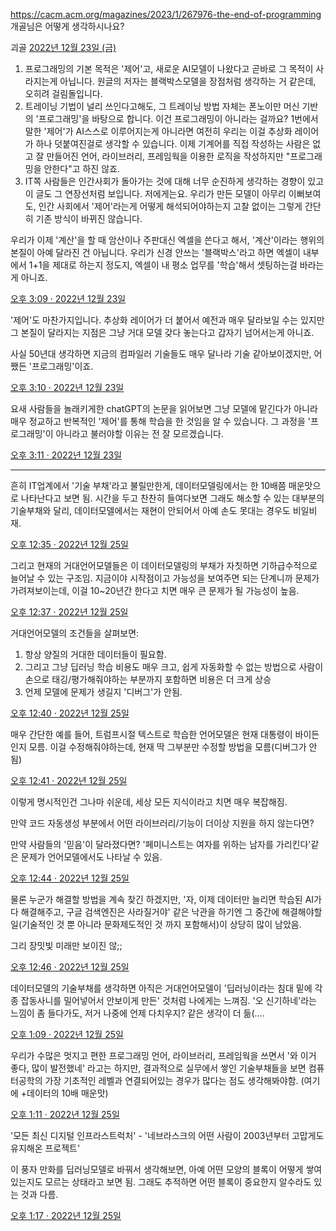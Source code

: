 https://cacm.acm.org/magazines/2023/1/267976-the-end-of-programming 개골님은 어떻게 생각하시나요?

괴골
[2022년 12월 23일 (금)](https://ask.fm/cfr0g/answers/172273335786)

1. 프로그래밍의 기본 목적은 '제어'고, 새로운 AI모델이 나왔다고 곧바로 그 목적이 사라지는게 아닙니다. 원글의 저자는 블랙박스모델을 장점처럼 생각하는 거 같은데, 오히려 걸림돌입니다.
2. 트레이닝 기법이 널리 쓰인다고해도, 그 트레이닝 방법 자체는 폰노이만 머신 기반의 '프로그래밍'을 바탕으로 합니다. 이건 프로그래밍이 아니라는 걸까요? 1번에서 말한 '제어'가 AI스스로 이루어지는게 아니라면 여전히 우리는 이걸 추상화 레이어가 하나 덧붙여진걸로 생각할 수 있습니다. 이제 기계어를 직접 작성하는 사람은 없고 잘 만들어진 언어, 라이브러리, 프레임웍을 이용한 로직을 작성하지만 "프로그래밍을 안한다"고 하진 않죠.
3. IT쪽 사람들은 인간사회가 돌아가는 것에 대해 너무 순진하게 생각하는 경향이 있고 이 글도 그 연장선처럼 보입니다. 저에게는요. 우리가 만든 모델이 아무리 이뻐보여도, 인간 사회에서 '제어'라는게 어떻게 해석되어야하는지 고찰 없이는 그렇게 간단히 기존 방식이 바뀌진 않습니다.


우리가 이제 '계산'을 할 때 암산이나 주판대신 엑셀을 쓴다고 해서, '계산'이라는 행위의 본질이 아예 달라진 건 아닙니다. 우리가 신경 안쓰는 '블랙박스'라고 하면 엑셀이 내부에서 1+1을 제대로 하는지 정도지, 엑셀이 내 평소 업무를 '학습'해서 셋팅하는걸 바라는게 아니죠.

[오후 3:09 · 2022년 12월 23일](https://twitter.com/cfr0g/status/1606169995389456384)

'제어'도 마찬가지입니다. 추상화 레이어가 더 붙어서 예전과 매우 달라보일 수는 있지만 그 본질이 달라지는 지점은 그냥 거대 모델 갖다 놓는다고 갑자기 넘어서는게 아니죠.

사실 50년대 생각하면 지금의 컴파일러 기술들도 매우 달나라 기술 같아보이겠지만, 어쨌든 '프로그래밍'이죠.

[오후 3:10 · 2022년 12월 23일](https://twitter.com/cfr0g/status/1606170438324756481)

요새 사람들을 놀래키게한 chatGPT의 논문을 읽어보면 그냥 모델에 맡긴다가 아니라 매우 정교하고 반복적인 '제어'를 통해 학습을 한 것임을 알 수 있습니다. 그 과정을 '프로그래밍'이 아니라고 불러야할 이유는 전 잘 모르겠습니다.

[오후 3:11 · 2022년 12월 23일](https://twitter.com/cfr0g/status/1606170652083310592)

<hr>

흔히 IT업계에서 '기술 부채'라고 불릴만한게, 데이터모델링에서는 한 10배쯤 매운맛으로 나타난다고 보면 됨. 시간을 두고 찬찬히 들여다보면 그래도 해소할 수 있는 대부분의 기술부채와 달리, 데이터모델에서는 재현이 안되어서 아예 손도 못대는 경우도 비일비재.

[오후 12:35 · 2022년 12월 25일](https://twitter.com/cfr0g/status/1606856244102561792)

그리고 현재의 거대언어모델들은 이 데이터모델링의 부채가 자칫하면 기하급수적으로 늘어날 수 있는 구조임. 지금이야 시작점이고 가능성을 보여주면 되는 단계니까 문제가 가려져보이는데, 이걸 10~20년간 한다고 치면 매우 큰 문제가 될 가능성이 높음.

[오후 12:37 · 2022년 12월 25일](https://twitter.com/cfr0g/status/1606856603608961024)

거대언어모델의 조건들을 살펴보면:

1. 항상 양질의 거대한 데이터들이 필요함.
2. 그리고 그냥 딥러닝 학습 비용도 매우 크고, 쉽게 자동화할 수 없는 방법으로 사람이 손으로 태깅/평가해줘야하는 부분까지 포함하면 비용은 더 크게 상승
3. 언제 모델에 문제가 생길지 '디버그'가 안됨.

[오후 12:40 · 2022년 12월 25일](https://twitter.com/cfr0g/status/1606857280993234944)

매우 간단한 예를 들어, 트럼프시절 텍스트로 학습한 언어모델은 현재 대통령이 바이든인지 모름. 이걸 수정해줘야하는데, 현재 딱 그부분만 수정할 방법을 모름(디버그가 안됨)

[오후 12:41 · 2022년 12월 25일](https://twitter.com/cfr0g/status/1606857728554860545)

이렇게 명시적인건 그나마 쉬운데, 세상 모든 지식이라고 치면 매우 복잡해짐.

만약 코드 자동생성 부분에서 어떤 라이브러리/기능이 더이상 지원을 하지 않는다면?

만약 사람들의 '믿음'이 달라졌다면? '페미니스트는 여자를 위하는 남자를 가리킨다'같은 문제가 언어모델에서도 나타날 수 있음.

[오후 12:44 · 2022년 12월 25일](https://twitter.com/cfr0g/status/1606858312297119746)

물론 누군가 해결할 방법을 계속 찾긴 하겠지만, '자, 이제 데이터만 늘리면 학습된 AI가 다 해결해주고, 구글 검색엔진은 사라질거야' 같은 낙관을 하기엔 그 중간에 해결해야할 일(기술적인 것 뿐 아니라 문화제도적인 것 까지 포함해서)이 상당히 많이 남았음.

그리 장밋빛 미래만 보이진 않;;

[오후 12:46 · 2022년 12월 25일](https://twitter.com/cfr0g/status/1606858817794609153)

데이터모델의 기술부채를 생각하면 아직은 거대언어모델이 '딥러닝이라는 침대 밑에 각종 잡동사니를 밀어넣어서 안보이게 만든' 것처럼 나에게는 느껴짐. '오 신기하네'라는 느낌이 좀 들다가도, 저거 나중에 언제 다치우지? 같은 생각이 더 듦(....

[오후 1:09 · 2022년 12월 25일](https://twitter.com/cfr0g/status/1606864564712542209)

우리가 수많은 멋지고 편한 프로그래밍 언어, 라이브러리, 프레임웍을 쓰면서 '와 이거 좋다, 많이 발전했네' 라고는 하지만, 결과적으로 실무에서 쌓인 기술부채들을 보면 컴퓨터공학의 가장 기초적인 레벨과 연결되어있는 경우가 많다는 점도 생각해봐야함.
(여기에 +데이터의 10배 매운맛)

[오후 1:11 · 2022년 12월 25일](https://twitter.com/cfr0g/status/1606865209259614210)

'모든 최신 디지털 인프라스트럭처' - '네브라스크의 어떤 사람이 2003년부터 고맙게도 유지해온 프로젝트'

이 풍자 만화를 딥러닝모델로 바꿔서 생각해보면, 아예 어떤 모양의 블록이 어떻게 쌓여있는지도 모르는 상태라고 보면 됨. 그래도 추적하면 어떤 블록이 중요한지 알수라도 있는 것과 다름.

[오후 1:17 · 2022년 12월 25일](https://twitter.com/cfr0g/status/1606866613785231360)


